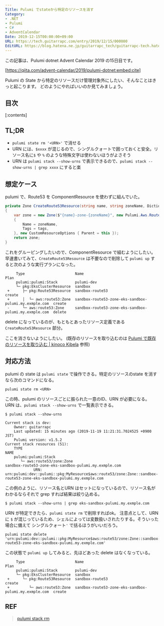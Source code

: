 ```yaml
---
Title: Pulumi でstateから特定のリソースを消す
Category:
- .NET
- Pulumi
- C#
- AdventCalendar
Date: 2019-12-15T00:00:00+09:00
URL: https://tech.guitarrapc.com/entry/2019/12/15/000000
EditURL: https://blog.hatena.ne.jp/guitarrapc_tech/guitarrapc-tech.hatenablog.com/atom/entry/26006613478866363
---
```


この記事は、Pulumi dotnet Advent Calendar 2019 の15日目です。

[https://qiita.com/advent-calendar/2019/pulumi-dotnet:embed:cite]

Pulumi の State から特定のリソースだけ管理対象外にしたい、そんなことはきっと起こります。
どのようにやればいいのか見てみましょう。

## 目次

[:contents]

## TL;DR

* `pulumi state rm '<URN>'` で消せる
* URN には、`$xxxx` が混じるので、シングルクォートで囲っておくと安全。リソース名に`$` や `%` のような特殊文字は使わないほうがよさそう
* URN は `pulumi stack --show-urns` で表示できるので、`pulumi stack --show-urns | grep xxxx` にすると楽

## 想定ケース

pulumi で、Route53 を ComponentResource を使わずに組んでいた。

```csharp
private Zone CreateRoute53Resource(string name, string zoneName, Dictionary<string, object> tags)
{
    var zone = new Zone($"{name}-zone-{zoneName}", new Pulumi.Aws.Route53.ZoneArgs
    {
        Name = zoneName,
        Tags = tags,
    }, new CustomResourceOptions { Parent = this });
    return zone;
}
```

これをグルーピングしたいので、ComponentResource で組むようにしたい。
早速書いてみて、`CreateRoute53Resource` は不要なので削除して `pulumi up` すると次のような実行プランになった。

```
     Type                       Name                                                    Plan
     pulumi:pulumi:Stack        pulumi-dev
     └─ pkg:EksClusterResource  sandbox
 +      ├─ pkg:Route53Resource  sandbox-route53                                         create
 +      │  └─ aws:route53:Zone  sandbox-route53-zone-eks-sandbox-pulumi.my.exmple.com  create
 -      └─ aws:route53:Zone     sandbox-route53-zone-eks-sandbox-pulumi.my.exmple.com  delete
```

delete になっているのが、もともとあったリソース定義である `CreateRoute53Resource` 部分。

ここを消さないようにしたい。 (既存のリソースを取り込むのは [Pulumi で既存のリソースを取り込む \| kinoco Kibela](https://kinoco.kibe.la/notes/924) 参照)

## 対応方法

pulumi の state は `pulumi state` で操作できる。特定のリソースのstate を消すなら次のコマンドになる。

```shell
pulumi state rm <URN>
```

この時、pulumi のリソースごとに振られた一意のID、URN が必要になる。
URN は、`pulumi stack --show-urns` で一覧表示できる。

```shell
$ pulumi stack --show-urns

Current stack is dev:
    Owner: guitarrapc
    Last updated: 15 minutes ago (2019-11-19 11:21:31.7024525 +0900 JST)
    Pulumi version: v1.5.2
Current stack resources (51):
    TYPE                                                                     NAME
    pulumi:pulumi:Stack
       └─ aws:route53/zone:Zone                                              sandbox-route53-zone-eks-sandbox-pulumi.my.exmple.com
             URN: urn:pulumi:dev::pulumi::pkg:MyResource$aws:route53/zone:Zone::sandbox-route53-zone-eks-sandbox-pulumi.my.exmple.com
```

この例のように、リソース名とURN はセットになっているので、リソース名がわかるならそれで grep すれば結果は絞り込める。

```shell
$ pulumi stack --show-urns | grep eks-sandbox-pulumi.my.exmple.com
```

URN が特定できたら、`pulumi state rm` で削除すればok。
注意点として、URN に `$` が混じっているため、シェルによっては変数扱いされたりする。そういった場合に備えて シングルクォート`'` で括るほうがいいだろう。

```shell
pulumi state delete 'urn:pulumi:dev::pulumi::pkg:MyResource$aws:route53/zone:Zone::sandbox-route53-zone-eks-sandbox-pulumi.my.exmple.com'
```

この状態で `pulumi up` してみると、先ほどあった delete はなくなっている。

```
     Type                       Name                                                    Plan
     pulumi:pulumi:Stack        pulumi-dev
     └─ pkg:EksClusterResource  sandbox
 +      └─ pkg:Route53Resource  sandbox-route53                                         create
 +         └─ aws:route53:Zone  sandbox-route53-zone-eks-sandbox-pulumi.my.exmple.com  create
```

## REF

> [pulumi stack rm](https://www.pulumi.com/docs/reference/cli/pulumi_stack_rm/)
